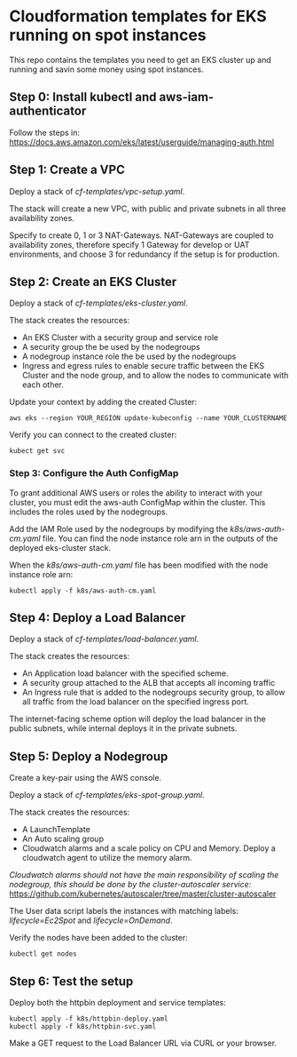 # Cloudformation templates for EKS running on spot instances 
This repo contains the templates you need to get an EKS cluster up and running and savin some money using spot instances.

## Step 0: Install kubectl and aws-iam-authenticator
Follow the steps in:
https://docs.aws.amazon.com/eks/latest/userguide/managing-auth.html

## Step 1: Create a VPC
Deploy a stack of _cf-templates/vpc-setup.yaml_.

The stack will create a new VPC, with public and private subnets in all three availability zones. 

Specify to create 0, 1 or 3 NAT-Gateways. NAT-Gateways are coupled to availability zones, therefore specify 1 Gateway for develop or UAT environments, and choose 3 for redundancy if the setup is for production.

## Step 2: Create an EKS Cluster
Deploy a stack of _cf-templates/eks-cluster.yaml_.

The stack creates the resources:
* An EKS Cluster with a security group and service role 
* A security group the be used by the nodegroups
* A nodegroup instance role the be used by the nodegroups
* Ingress and egress rules to enable secure traffic between the EKS Cluster and the node group, and to allow the nodes to communicate with each other. 

Update your context by adding the created Cluster:
```
aws eks --region YOUR_REGION update-kubeconfig --name YOUR_CLUSTERNAME
```

Verify you can connect to the created cluster:
```
kubect get svc
```

### Step 3: Configure the Auth ConfigMap
To grant additional AWS users or roles the ability to interact with your cluster, you must edit the aws-auth ConfigMap within the cluster. This includes the roles used by the nodegroups.

Add the IAM Role used by the nodegroups by modifying the _k8s/aws-auth-cm.yaml_ file.
You can find the node instance role arn in the outputs of the deployed eks-cluster stack.

When the _k8s/aws-auth-cm.yaml_ file has been modified with the node instance role arn:
```
kubectl apply -f k8s/aws-auth-cm.yaml
```

## Step 4: Deploy a Load Balancer
Deploy a stack of _cf-templates/load-balancer.yaml_.

The stack creates the resources:
* An Application load balancer with the specified scheme. 
* A security group attached to the ALB that accepts all incoming traffic
* An Ingress rule that is added to the nodegroups security group, to allow all traffic from the load balancer on the specified ingress port.

The internet-facing scheme option will deploy the load balancer in the public subnets, while internal deploys it in the private subnets.

## Step 5: Deploy a Nodegroup
Create a key-pair using the AWS console.

Deploy a stack of _cf-templates/eks-spot-group.yaml_. 

The stack creates the resources:
* A LaunchTemplate
* An Auto scaling group
* Cloudwatch alarms and a scale policy on CPU and Memory. Deploy a cloudwatch agent to utilize the memory alarm. 

_Cloudwatch alarms should not have the main responsibility of scaling the nodegroup, this should be done by the cluster-autoscaler service:_
https://github.com/kubernetes/autoscaler/tree/master/cluster-autoscaler

The User data script labels the instances with matching labels: _lifecycle=Ec2Spot_ and _lifecycle=OnDemand_.

Verify the nodes have been added to the cluster:
```
kubectl get nodes
```

## Step 6: Test the setup
Deploy both the httpbin deployment and service templates:
```
kubectl apply -f k8s/httpbin-deploy.yaml 
kubectl apply -f k8s/httpbin-svc.yaml 
```

Make a GET request to the Load Balancer URL via CURL or your browser.


